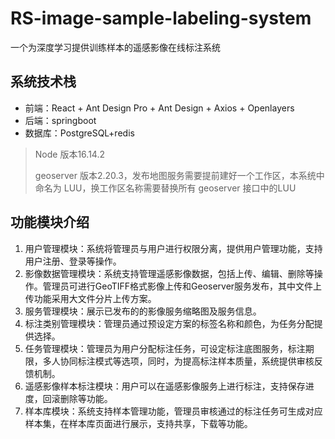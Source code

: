 # RS-image-sample-labeling-system
一个为深度学习提供训练样本的遥感影像在线标注系统

## 系统技术栈

* 前端：React + Ant Design Pro + Ant Design + Axios + Openlayers
* 后端：springboot
* 数据库：PostgreSQL+redis

> Node 版本16.14.2
>
> geoserver 版本2.20.3，发布地图服务需要提前建好一个工作区，本系统中命名为 LUU，换工作区名称需要替换所有 geoserver 接口中的LUU

## 功能模块介绍

1. 用户管理模块：系统将管理员与用户进行权限分离，提供用户管理功能，支持用户注册、登录等操作。
2. 影像数据管理模块：系统支持管理遥感影像数据，包括上传、编辑、删除等操作。管理员可进行GeoTIFF格式影像上传和Geoserver服务发布，其中文件上传功能采用大文件分片上传方案。
3. 服务管理模块：展示已发布的的影像服务缩略图及服务信息。
4. 标注类别管理模块：管理员通过预设定方案的标签名称和颜色，为任务分配提供选择。
5. 任务管理模块：管理员为用户分配标注任务，可设定标注底图服务，标注期限，多人协同标注模式等选项，同时，为提高标注样本质量，系统提供审核反馈机制。
6. 遥感影像样本标注模块：用户可以在遥感影像服务上进行标注，支持保存进度，回滚删除等功能。
7. 样本库模块：系统支持样本管理功能，管理员审核通过的标注任务可生成对应样本集，在样本库页面进行展示，支持共享，下载等功能。
